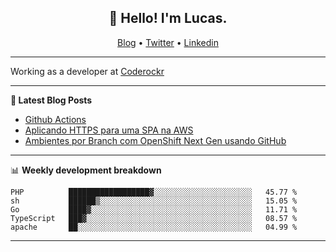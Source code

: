<h2 align="center">👋 Hello! I'm Lucas.</h2>
<p align="center">
  <a href="https://www.lucassabreu.net.br/">Blog</a> •
  <a href="https://twitter.com/lucassabreu">Twitter</a> •
  <a href="https://www.linkedin.com/in/lucassantosabreu/">Linkedin</a>
</p>

---

Working as a developer at [Coderockr](https://github.com/Coderockr)

---

**📝 Latest Blog Posts**

<!-- BLOG-POST-LIST:START -->
- [Github Actions](https://www.lucassabreu.net.br/post/github-actions/)
- [Aplicando HTTPS para uma SPA na AWS](https://www.lucassabreu.net.br/post/aplicando-https-para-uma-spa-na-aws/)
- [Ambientes por Branch com OpenShift Next Gen usando GitHub](https://www.lucassabreu.net.br/post/ambientes-por-branch-com-openshift-next-gen-usando-github/)
<!-- BLOG-POST-LIST:END -->

---

📊 **Weekly development breakdown**
<!--START_SECTION:waka-->
```text
PHP          ██████████████████▓░░░░░░░░░░░░░░░░░░░░░░   45.77 % 
sh           ██████▒░░░░░░░░░░░░░░░░░░░░░░░░░░░░░░░░░░   15.05 % 
Go           ████▓░░░░░░░░░░░░░░░░░░░░░░░░░░░░░░░░░░░░   11.71 % 
TypeScript   ███▓░░░░░░░░░░░░░░░░░░░░░░░░░░░░░░░░░░░░░   08.57 % 
apache       ██░░░░░░░░░░░░░░░░░░░░░░░░░░░░░░░░░░░░░░░   04.99 % 
```
<!--END_SECTION:waka-->

---
